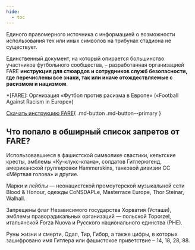 ```yaml
---
hide:
  - toc
---
```


Единого правомерного источника с информацией о возможности использования тех или иных символов на трибунах стадиона не существует. 

Единственный документ, на который опирается большинство участников футбольного сообщества, – разработанная организацией FARE **инструкция для стюардов и сотрудников служб безопасности, где перечислены все знаки, так или иначе отождествляемые с расизмом и нацизмом**.

*[FARE]: Оргнизация «Футбол против расизма в Европе» («Football Against Racism in Europe»)

[Скачать инструкцию FARE](../assets/files/FARE_2018.pdf){ .md-button .md-button--primary }

## Что попало в обширный список запретов от FARE? 

Использовавшиеся в фашистской символике свастики, кельтские кресты, эмблемы «Ку-клукс-клана», солдатов Гитлерюгенд, американской группировки Hammerskins, танковой дивизии СС «Мёртвая голова» и другие. 

Марки и лейблы — неонацистской промоутерской музыкальной сети Blood & Honour, одежды CoNSDAPLe, Masterrace Europe, Thor Steinar, Walhall. 

Запрещены флаг Независимого государства Хорватия (Усташи), эмблемы праворадикальных организаций — польской Toporzeł, итальянской Forza Nuova и Русского национального единства (РНЕ).

Руны жизни и смерти, Одал, Тир, Гибор, а также цифры, в которых зашифровано имя Гитлера или фашистское приветствие – 14, 18, 28, 88.
